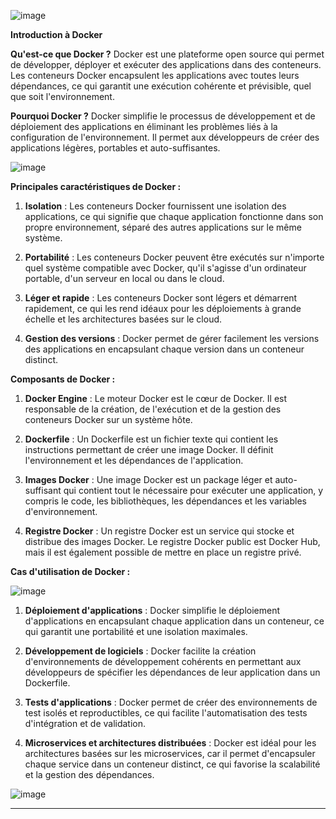 
![image](https://github.com/yugmerabtene/DORANCO-CDA-DOCKER/assets/3670077/a2b443c1-112f-4991-9ccc-33c598496d6a)  

**Introduction à Docker**

**Qu'est-ce que Docker ?**
Docker est une plateforme open source qui permet de développer, déployer et exécuter des applications dans des conteneurs. Les conteneurs Docker encapsulent les applications avec toutes leurs dépendances, ce qui garantit une exécution cohérente et prévisible, quel que soit l'environnement.  

**Pourquoi Docker ?**
Docker simplifie le processus de développement et de déploiement des applications en éliminant les problèmes liés à la configuration de l'environnement. Il permet aux développeurs de créer des applications légères, portables et auto-suffisantes.


![image](https://github.com/yugmerabtene/DORANCO-CDA-DOCKER-2024/assets/3670077/58c56ea0-8c06-41e1-9a19-721b73ebf8cb)

**Principales caractéristiques de Docker :**


1. **Isolation** : Les conteneurs Docker fournissent une isolation des applications, ce qui signifie que chaque application fonctionne dans son propre environnement, séparé des autres applications sur le même système.

2. **Portabilité** : Les conteneurs Docker peuvent être exécutés sur n'importe quel système compatible avec Docker, qu'il s'agisse d'un ordinateur portable, d'un serveur en local ou dans le cloud.

3. **Léger et rapide** : Les conteneurs Docker sont légers et démarrent rapidement, ce qui les rend idéaux pour les déploiements à grande échelle et les architectures basées sur le cloud.

4. **Gestion des versions** : Docker permet de gérer facilement les versions des applications en encapsulant chaque version dans un conteneur distinct.

**Composants de Docker :**

1. **Docker Engine** : Le moteur Docker est le cœur de Docker. Il est responsable de la création, de l'exécution et de la gestion des conteneurs Docker sur un système hôte.

2. **Dockerfile** : Un Dockerfile est un fichier texte qui contient les instructions permettant de créer une image Docker. Il définit l'environnement et les dépendances de l'application.

3. **Images Docker** : Une image Docker est un package léger et auto-suffisant qui contient tout le nécessaire pour exécuter une application, y compris le code, les bibliothèques, les dépendances et les variables d'environnement.

4. **Registre Docker** : Un registre Docker est un service qui stocke et distribue des images Docker. Le registre Docker public est Docker Hub, mais il est également possible de mettre en place un registre privé.

**Cas d'utilisation de Docker :**

![image](https://github.com/yugmerabtene/DORANCO-CDA-DOCKER-2024/assets/3670077/5342a71a-952a-4904-ad28-81c666e5075b)


1. **Déploiement d'applications** : Docker simplifie le déploiement d'applications en encapsulant chaque application dans un conteneur, ce qui garantit une portabilité et une isolation maximales.

2. **Développement de logiciels** : Docker facilite la création d'environnements de développement cohérents en permettant aux développeurs de spécifier les dépendances de leur application dans un Dockerfile.

3. **Tests d'applications** : Docker permet de créer des environnements de test isolés et reproductibles, ce qui facilite l'automatisation des tests d'intégration et de validation.

4. **Microservices et architectures distribuées** : Docker est idéal pour les architectures basées sur les microservices, car il permet d'encapsuler chaque service dans un conteneur distinct, ce qui favorise la scalabilité et la gestion des dépendances.

![image](https://github.com/yugmerabtene/DORANCO-CDA-DOCKER-2024/assets/3670077/2f1c192b-d2e1-4962-adaa-81f0029f497f)

---
